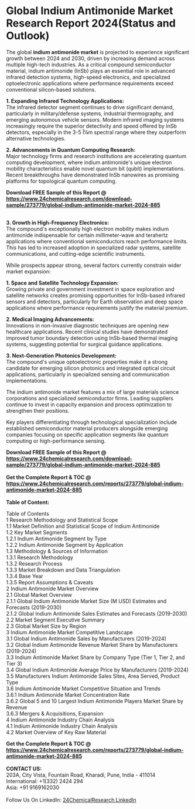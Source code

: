 <h1>Global Indium Antimonide Market Research Report 2024(Status and Outlook)</h1><p>The global <strong>indium antimonide market</strong> is projected to experience significant growth between 2024 and 2030, driven by increasing demand across multiple high-tech industries. As a critical compound semiconductor material, indium antimonide (InSb) plays an essential role in advanced infrared detection systems, high-speed electronics, and specialized optoelectronic applications where performance requirements exceed conventional silicon-based solutions.</p><p><strong>1. Expanding Infrared Technology Applications:</strong><br>
The infrared detector segment continues to drive significant demand, particularly in military/defense systems, industrial thermography, and emerging autonomous vehicle sensors. Modern infrared imaging systems increasingly require the superior detectivity and speed offered by InSb detectors, especially in the 3-5 Î¼m spectral range where they outperform alternative technologies.</p><p><strong>2. Advancements in Quantum Computing Research:</strong><br>
Major technology firms and research institutions are accelerating quantum computing development, where indium antimonide's unique electron mobility characteristics enable novel quantum bit (qubit) implementations. Recent breakthroughs have demonstrated InSb nanowires as promising platforms for topological quantum computing.</p><div><b>Download FREE Sample of this Report @ 
            <a href="https://www.24chemicalresearch.com/download-sample/273779/global-indium-antimonide-market-2024-885">
            https://www.24chemicalresearch.com/download-sample/273779/global-indium-antimonide-market-2024-885</a></b></div><br><p><strong>3. Growth in High-Frequency Electronics:</strong><br>
The compound's exceptionally high electron mobility makes indium antimonide indispensable for certain millimeter-wave and terahertz applications where conventional semiconductors reach performance limits. This has led to increased adoption in specialized radar systems, satellite communications, and cutting-edge scientific instruments.</p><p>While prospects appear strong, several factors currently constrain wider market expansion:</p><p><strong>1. Space and Satellite Technology Expansion:</strong><br>
Growing private and government investment in space exploration and satellite networks creates promising opportunities for InSb-based infrared sensors and detectors, particularly for Earth observation and deep space applications where performance requirements justify the material premium.</p><p><strong>2. Medical Imaging Advancements:</strong><br>
Innovations in non-invasive diagnostic techniques are opening new healthcare applications. Recent clinical studies have demonstrated improved tumor boundary detection using InSb-based thermal imaging systems, suggesting potential for surgical guidance applications.</p><p><strong>3. Next-Generation Photonics Development:</strong><br>
The compound's unique optoelectronic properties make it a strong candidate for emerging silicon photonics and integrated optical circuit applications, particularly in specialized sensing and communication implementations.</p><p>The indium antimonide market features a mix of large materials science corporations and specialized semiconductor firms. Leading suppliers continue to invest in capacity expansion and process optimization to strengthen their positions.</p><p>Key players differentiating through technological specialization include established semiconductor material producers alongside emerging companies focusing on specific application segments like quantum computing or high-performance sensing.</p><div><b>Download FREE Sample of this Report @ 
            <a href="https://www.24chemicalresearch.com/download-sample/273779/global-indium-antimonide-market-2024-885">
            https://www.24chemicalresearch.com/download-sample/273779/global-indium-antimonide-market-2024-885</a></b></div><br><div><b>Get the Complete Report & TOC @ 
            <a href="https://www.24chemicalresearch.com/reports/273779/global-indium-antimonide-market-2024-885">
            https://www.24chemicalresearch.com/reports/273779/global-indium-antimonide-market-2024-885</a></b></div><br>
            <b>Table of Content:</b><p>Table of Contents<br />
1 Research Methodology and Statistical Scope<br />
1.1 Market Definition and Statistical Scope of Indium Antimonide<br />
1.2 Key Market Segments<br />
1.2.1 Indium Antimonide Segment by Type<br />
1.2.2 Indium Antimonide Segment by Application<br />
1.3 Methodology & Sources of Information<br />
1.3.1 Research Methodology<br />
1.3.2 Research Process<br />
1.3.3 Market Breakdown and Data Triangulation<br />
1.3.4 Base Year<br />
1.3.5 Report Assumptions & Caveats<br />
2 Indium Antimonide Market Overview<br />
2.1 Global Market Overview<br />
2.1.1 Global Indium Antimonide Market Size (M USD) Estimates and Forecasts (2019-2030)<br />
2.1.2 Global Indium Antimonide Sales Estimates and Forecasts (2019-2030)<br />
2.2 Market Segment Executive Summary<br />
2.3 Global Market Size by Region<br />
3 Indium Antimonide Market Competitive Landscape<br />
3.1 Global Indium Antimonide Sales by Manufacturers (2019-2024)<br />
3.2 Global Indium Antimonide Revenue Market Share by Manufacturers (2019-2024)<br />
3.3 Indium Antimonide Market Share by Company Type (Tier 1, Tier 2, and Tier 3)<br />
3.4 Global Indium Antimonide Average Price by Manufacturers (2019-2024)<br />
3.5 Manufacturers Indium Antimonide Sales Sites, Area Served, Product Type<br />
3.6 Indium Antimonide Market Competitive Situation and Trends<br />
3.6.1 Indium Antimonide Market Concentration Rate<br />
3.6.2 Global 5 and 10 Largest Indium Antimonide Players Market Share by Revenue<br />
3.6.3 Mergers & Acquisitions, Expansion<br />
4 Indium Antimonide Industry Chain Analysis<br />
4.1 Indium Antimonide Industry Chain Analysis<br />
4.2 Market Overview of Key Raw Material</p><div><b>Get the Complete Report & TOC @ 
            <a href="https://www.24chemicalresearch.com/reports/273779/global-indium-antimonide-market-2024-885">
            https://www.24chemicalresearch.com/reports/273779/global-indium-antimonide-market-2024-885</a></b></div><br><b>CONTACT US:</b><br>
            203A, City Vista, Fountain Road, Kharadi, Pune, India - 411014<br>
            International: +1(332) 2424 294<br>
            Asia: +91 9169162030 <br><br>
            Follow Us On LinkedIn: <a href="https://www.linkedin.com/company/24chemicalresearch/">24ChemicalResearch LinkedIn</a>
